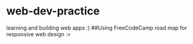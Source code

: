 # web-dev-practice
learning and building web apps :)
##Using FreeCodeCamp road map for responsive web design :>
